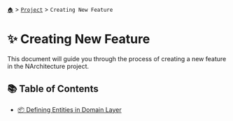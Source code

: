 [`🏠`](../README.md) > [`Project`](../README.md) > `Creating New Feature`

# ✨ Creating New Feature
This document will guide you through the process of creating a new feature in the NArchitecture project.

## 📚 Table of Contents
- [📦 Defining Entities in Domain Layer](./Defining%20Entities%20in%20Domain%20Layer.md)
